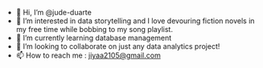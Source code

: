 - 👋 Hi, I’m @jude-duarte
- 👀 I’m interested in data storytelling and I love devouring fiction novels in my free time while bobbing to my song playlist. 
- 🌱 I’m currently learning database management
- 💞️ I’m looking to collaborate on just any data analytics project!
- 📫 How to reach me : jiyaa2105@gmail.com

<!---
jude-duarte/jude-duarte is a ✨ special ✨ repository because its `README.md` (this file) appears on your GitHub profile.
You can click the Preview link to take a look at your changes.
--->
